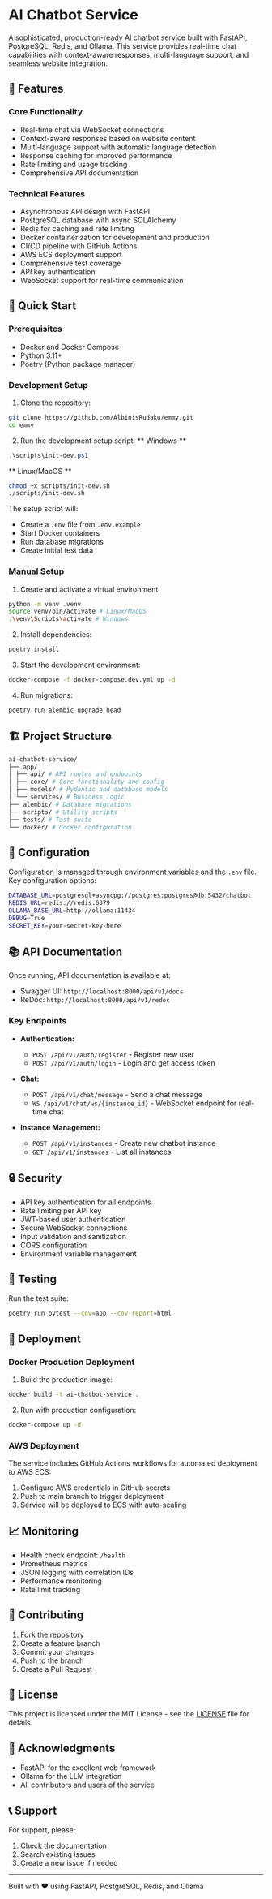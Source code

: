 # AI Chatbot Service

A sophisticated, production-ready AI chatbot service built with FastAPI, PostgreSQL, Redis, and Ollama. This service provides real-time chat capabilities with context-aware responses, multi-language support, and seamless website integration.

## 🌟 Features

### Core Functionality
- Real-time chat via WebSocket connections
- Context-aware responses based on website content
- Multi-language support with automatic language detection
- Response caching for improved performance
- Rate limiting and usage tracking
- Comprehensive API documentation

### Technical Features
- Asynchronous API design with FastAPI
- PostgreSQL database with async SQLAlchemy
- Redis for caching and rate limiting
- Docker containerization for development and production
- CI/CD pipeline with GitHub Actions
- AWS ECS deployment support
- Comprehensive test coverage
- API key authentication
- WebSocket support for real-time communication

## 🚀 Quick Start

### Prerequisites
- Docker and Docker Compose
- Python 3.11+
- Poetry (Python package manager)

### Development Setup

1. Clone the repository:
```bash
git clone https://github.com/AlbinisRudaku/emmy.git
cd emmy
```
2. Run the development setup script:
** Windows **
```powershell
.\scripts\init-dev.ps1
```
** Linux/MacOS **
```bash
chmod +x scripts/init-dev.sh
./scripts/init-dev.sh
```
The setup script will:
- Create a `.env` file from `.env.example`
- Start Docker containers
- Run database migrations
- Create initial test data

### Manual Setup

1. Create and activate a virtual environment:
```bash
python -m venv .venv
source venv/bin/activate # Linux/MacOS
.\venv\Scripts\activate # Windows
```
2. Install dependencies:
```bash
poetry install
```
3. Start the development environment:
```bash
docker-compose -f docker-compose.dev.yml up -d
```
4. Run migrations:
```bash
poetry run alembic upgrade head
```

## 🏗️ Project Structure

```bash
ai-chatbot-service/
├── app/
│ ├── api/ # API routes and endpoints
│ ├── core/ # Core functionality and config
│ ├── models/ # Pydantic and database models
│ └── services/ # Business logic
├── alembic/ # Database migrations
├── scripts/ # Utility scripts
├── tests/ # Test suite
└── docker/ # Docker configuration
```

## 🔧 Configuration
Configuration is managed through environment variables and the `.env` file. Key configuration options:
```bash
DATABASE_URL=postgresql+asyncpg://postgres:postgres@db:5432/chatbot
REDIS_URL=redis://redis:6379
OLLAMA_BASE_URL=http://ollama:11434
DEBUG=True
SECRET_KEY=your-secret-key-here
```

## 📚 API Documentation

Once running, API documentation is available at:
- Swagger UI: `http://localhost:8000/api/v1/docs`
- ReDoc: `http://localhost:8000/api/v1/redoc`

### Key Endpoints

- **Authentication:**
  - `POST /api/v1/auth/register` - Register new user
  - `POST /api/v1/auth/login` - Login and get access token

- **Chat:**
  - `POST /api/v1/chat/message` - Send a chat message
  - `WS /api/v1/chat/ws/{instance_id}` - WebSocket endpoint for real-time chat

- **Instance Management:**
  - `POST /api/v1/instances` - Create new chatbot instance
  - `GET /api/v1/instances` - List all instances

## 🔒 Security

- API key authentication for all endpoints
- Rate limiting per API key
- JWT-based user authentication
- Secure WebSocket connections
- Input validation and sanitization
- CORS configuration
- Environment variable management

## 🧪 Testing
Run the test suite:
```bash
poetry run pytest --cov=app --cov-report=html
```

## 🚀 Deployment

### Docker Production Deployment

1. Build the production image:
```bash
docker build -t ai-chatbot-service .
```
2. Run with production configuration:
```bash
docker-compose up -d
```

### AWS Deployment

The service includes GitHub Actions workflows for automated deployment to AWS ECS:

1. Configure AWS credentials in GitHub secrets
2. Push to main branch to trigger deployment
3. Service will be deployed to ECS with auto-scaling

## 📈 Monitoring

- Health check endpoint: `/health`
- Prometheus metrics
- JSON logging with correlation IDs
- Performance monitoring
- Rate limit tracking

## 🤝 Contributing

1. Fork the repository
2. Create a feature branch
3. Commit your changes
4. Push to the branch
5. Create a Pull Request

## 📄 License

This project is licensed under the MIT License - see the [LICENSE](LICENSE) file for details.

## 🙏 Acknowledgments

- FastAPI for the excellent web framework
- Ollama for the LLM integration
- All contributors and users of the service

## 📞 Support

For support, please:
1. Check the documentation
2. Search existing issues
3. Create a new issue if needed

---

Built with ❤️ using FastAPI, PostgreSQL, Redis, and Ollama
